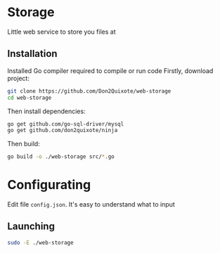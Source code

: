 # Storage
Little web service to store you files at

## Installation
Installed Go compiler required to compile or run code
Firstly, download project:
```bash
git clone https://github.com/Don2Quixote/web-storage
cd web-storage
```

Then install dependencies:
```bash
go get github.com/go-sql-driver/mysql
go get github.com/don2quixote/ninja
```
Then build:
```bash
go build -o ./web-storage src/*.go
```

# Configurating
Edit file `config.json`. It's easy to understand what to input

## Launching
```bash
sudo -E ./web-storage
```

